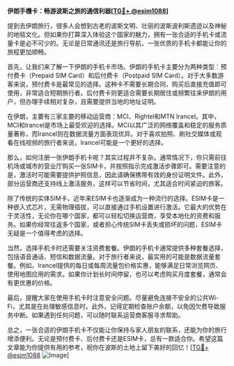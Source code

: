 **伊朗手機卡：畅游波斯之旅的通信利器[[TG💪+ @esim1088](https://t.me/s/esim1088)]**

提到去伊朗旅行，很多人会想到古老的波斯文明、壮丽的波斯波利斯遗迹以及神秘的地毯文化。但如果你打算深入体验这个国家的魅力，拥有一张合适的手机卡或流量卡是必不可少的。无论是日常通讯还是旅行导航，一张优质的手机卡都能让你的旅程更加顺畅。

首先，让我们来了解一下伊朗的手机卡市场。伊朗的手机卡主要分为两种类型：预付费卡（Prepaid SIM Card）和后付费卡（Postpaid SIM Card）。对于大多数游客来说，预付费卡是最常见的选择。这种卡不需要长期合同，购买后直接充值即可使用，非常适合短期旅行者。后付费卡则更适合需要长期居住或频繁往来伊朗的用户，但办理手续相对复杂，且需要提供当地的地址证明。

在伊朗，主要有三家主要的移动运营商：MCI、Rightel和MTN Irancel。其中，MCI和Irancel是市场上最受欢迎的选择。MCI以其广泛的网络覆盖和稳定的服务质量著称，而Irancel则在数据流量方面表现优异。对于喜欢拍照、刷社交媒体或观看在线视频的旅行者来说，Irancel可能是一个更好的选择。

那么，如何注册一张伊朗手机卡呢？其实过程并不复杂。通常情况下，你只需前往机场或城市的营业厅购买一张SIM卡，并按照指示完成激活步骤即可。需要注意的是，激活时可能需要提供护照信息，因此请确保携带有效的身份证明文件。此外，部分运营商还支持线上激活服务，这样可以节省时间，尤其适合时间紧迫的旅客。

除了传统的实体SIM卡，近年来ESIM卡也逐渐成为一种流行的选择。ESIM卡是一种嵌入式芯片，无需物理插拔，可以直接通过手机设置进行激活。它最大的优势在于灵活性，无论你在哪个国家，都可以轻松切换运营商，享受本地化的资费和服务。如果你经常往返多个国家，或者担心传统SIM卡丢失或损坏的问题，ESIM卡无疑是一个值得考虑的选择。

当然，选择手机卡时还需要关注资费套餐。伊朗的手机卡通常提供多种套餐选择，包括语音通话、短信和数据流量。对于旅行者来说，最实用的可能是数据流量套餐。例如，Irancel提供的每日或每周流量包价格实惠，能够满足日常浏览网页、使用地图应用的需求。如果你计划长时间停留，也可以考虑购买月度套餐，通常会有更优惠的价格。

最后，提醒大家在使用手机卡时注意安全问题。尽量避免连接不安全的公共Wi-Fi，尤其是在处理敏感信息时。此外，记得定期检查账户余额，以免因欠费导致服务中断。如果遇到任何问题，可以随时联系运营商客服寻求帮助。

总之，一张合适的伊朗手机卡不仅能让你保持与家人朋友的联系，还能为你的旅行增添便利。无论是预付费卡、后付费卡还是ESIM卡，总有一款适合你。希望这篇文章能为你提供有用的参考，祝你在波斯的土地上留下美好的回忆！[[TG💪+ @esim1088](https://t.me/s/esim1088) ![Image](https://i.postimg.cc/4NQfJmqS/Snipaste-2025-05-13-00-14-12.png)]